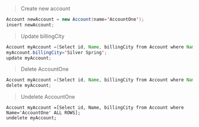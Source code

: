 > Create new account
```java
Account newAccount = new Account(name='AccountOne');
insert newAccount;
```

> Update billingCity
```java
Account myAccount =[Select id, Name, billingCity from Account where Name='AccountOne' LIMIT 1];
myAccount.billingCity='Silver Spring';
update myAccount;
```
> Delete AccountOne
```java
Account myAccount =[Select id, Name, billingCity from Account where Name='AccountOne' LIMIT 1];
delete myAccount;
```
> Undelete AccountOne
```
Account myAccount =[Select id, Name, billingCity from Account where Name='AccountOne' ALL ROWS];
undelete myAccount;
```

